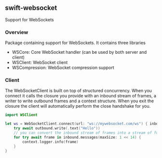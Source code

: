 ## swift-websocket

Support for WebSockets

### Overview

Package containing support for WebSockets. It contains three libraries
- WSCore: Core WebSocket handler (can be used by both server and client)
- WSClient: WebSocket client
- WSCompression: WebSocket compression support

### Client

The WebSocketClient is built on top of structured concurrency. When you connect it calls the closure you provide with an inbound stream of frames, a writer to write outbound frames and a context structure. When you exit the closure the client will automatically perform the close handshake for you. 

```swift
import WSClient

let ws = WebSocketClient.connect(url: "ws://mywebsocket.com/ws") { inbound, outbound, context in
    try await outbound.write(.text("Hello"))
    // you can convert the inbound stream of frames into a stream of full messages using `messages(maxSize:)`
    for try await frame in inbound.messages(maxSize: 1 << 14) {
        context.logger.info(frame)
    }
}
```
